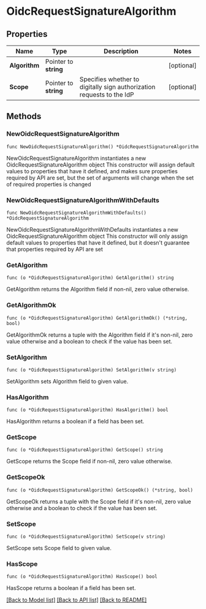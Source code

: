 # OidcRequestSignatureAlgorithm

## Properties

Name | Type | Description | Notes
------------ | ------------- | ------------- | -------------
**Algorithm** | Pointer to **string** |  | [optional] 
**Scope** | Pointer to **string** | Specifies whether to digitally sign authorization requests to the IdP | [optional] 

## Methods

### NewOidcRequestSignatureAlgorithm

`func NewOidcRequestSignatureAlgorithm() *OidcRequestSignatureAlgorithm`

NewOidcRequestSignatureAlgorithm instantiates a new OidcRequestSignatureAlgorithm object
This constructor will assign default values to properties that have it defined,
and makes sure properties required by API are set, but the set of arguments
will change when the set of required properties is changed

### NewOidcRequestSignatureAlgorithmWithDefaults

`func NewOidcRequestSignatureAlgorithmWithDefaults() *OidcRequestSignatureAlgorithm`

NewOidcRequestSignatureAlgorithmWithDefaults instantiates a new OidcRequestSignatureAlgorithm object
This constructor will only assign default values to properties that have it defined,
but it doesn't guarantee that properties required by API are set

### GetAlgorithm

`func (o *OidcRequestSignatureAlgorithm) GetAlgorithm() string`

GetAlgorithm returns the Algorithm field if non-nil, zero value otherwise.

### GetAlgorithmOk

`func (o *OidcRequestSignatureAlgorithm) GetAlgorithmOk() (*string, bool)`

GetAlgorithmOk returns a tuple with the Algorithm field if it's non-nil, zero value otherwise
and a boolean to check if the value has been set.

### SetAlgorithm

`func (o *OidcRequestSignatureAlgorithm) SetAlgorithm(v string)`

SetAlgorithm sets Algorithm field to given value.

### HasAlgorithm

`func (o *OidcRequestSignatureAlgorithm) HasAlgorithm() bool`

HasAlgorithm returns a boolean if a field has been set.

### GetScope

`func (o *OidcRequestSignatureAlgorithm) GetScope() string`

GetScope returns the Scope field if non-nil, zero value otherwise.

### GetScopeOk

`func (o *OidcRequestSignatureAlgorithm) GetScopeOk() (*string, bool)`

GetScopeOk returns a tuple with the Scope field if it's non-nil, zero value otherwise
and a boolean to check if the value has been set.

### SetScope

`func (o *OidcRequestSignatureAlgorithm) SetScope(v string)`

SetScope sets Scope field to given value.

### HasScope

`func (o *OidcRequestSignatureAlgorithm) HasScope() bool`

HasScope returns a boolean if a field has been set.


[[Back to Model list]](../README.md#documentation-for-models) [[Back to API list]](../README.md#documentation-for-api-endpoints) [[Back to README]](../README.md)


